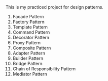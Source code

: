 This is my practiced project for design patterns.

1. Facade Pattern
2. Factory Pattern
3. Template Pattern
4. Command Pattern
5. Decorator Pattern
6. Proxy Pattern
7. Composite Pattern
8. Adapter Pattern
9. Builder Pattern
10. Bridge Pattern
11. Chain of Responsibility Pattern
12. Mediator Pattern
